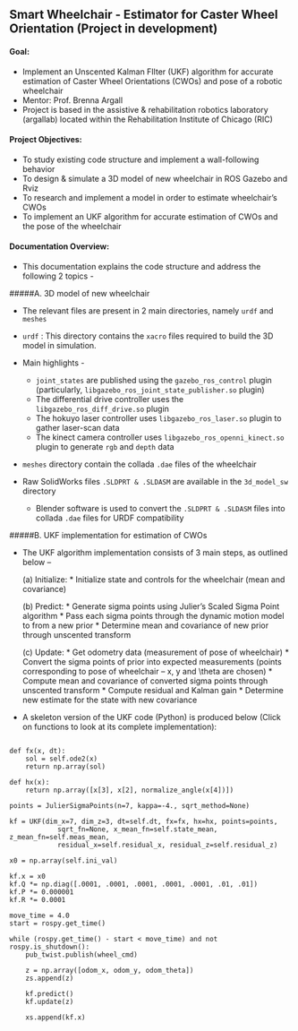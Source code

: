 ## Smart Wheelchair - Estimator for Caster Wheel Orientation (Project in development)

#### Goal:
* Implement an Unscented Kalman FIlter (UKF) algorithm for accurate estimation of Caster Wheel Orientations (CWOs) and pose of a robotic wheelchair 
* Mentor: Prof. Brenna Argall
* Project is based in the assistive & rehabilitation robotics laboratory (argallab) located within the Rehabilitation Institute of Chicago (RIC)

#### Project Objectives:

* To study existing code structure and implement a wall-following behavior
* To design & simulate a 3D model of new wheelchair in ROS Gazebo and Rviz
* To research and implement a model in order to estimate wheelchair’s CWOs
* To implement an UKF algorithm for accurate estimation of CWOs and the pose of the wheelchair

#### Documentation Overview:

* This documentation explains the code structure and address the following 2 topics -

#####A. 3D model of new wheelchair

* The relevant files are present in 2 main directories, namely  `urdf` and `meshes`

* `urdf` : This directory contains the `xacro` files required to build the 3D model in simulation.
* Main highlights -
	* `joint_states` are published using the `gazebo_ros_control` plugin (particularly, `libgazebo_ros_joint_state_publisher.so` plugin)
	* The differential drive controller uses the `libgazebo_ros_diff_drive.so` plugin
	* The hokuyo laser controller uses `libgazebo_ros_laser.so` plugin to gather laser-scan data
	* The kinect camera controller uses `libgazebo_ros_openni_kinect.so` plugin to generate `rgb` and `depth` data

* `meshes` directory contain the collada `.dae` files of the wheelchair

* Raw SolidWorks files `.SLDPRT & .SLDASM` are available in the `3d_model_sw` directory
	* Blender software is used to convert the `.SLDPRT & .SLDASM` files into collada `.dae` files for URDF compatibility


#####B. UKF implementation for estimation of CWOs

* The UKF algorithm implementation consists of 3 main steps, as outlined below –

	(a) Initialize:
		* Initialize state and controls for the wheelchair (mean and covariance)

	(b) Predict:
		* Generate sigma points using Julier’s Scaled Sigma Point algorithm
		* Pass each sigma points through the dynamic motion model to from a new prior
		* Determine mean and covariance of new prior through unscented transform

	(c) Update:
		* Get odometry data (measurement of pose of wheelchair)
		* Convert the sigma points of prior into expected measurements (points corresponding to pose of wheelchair – x, y  and \theta  are chosen)
		* Compute mean and covariance of converted sigma points through unscented transform
		* Compute residual and Kalman gain
		* Determine new estimate for the state with new covariance


* A skeleton version of the UKF code (Python) is produced below (Click on functions to look at its complete implementation): 

```

def fx(x, dt):	
	sol = self.ode2(x)
	return np.array(sol)

def hx(x):
	return np.array([x[3], x[2], normalize_angle(x[4])])

points = JulierSigmaPoints(n=7, kappa=-4., sqrt_method=None)

kf = UKF(dim_x=7, dim_z=3, dt=self.dt, fx=fx, hx=hx, points=points, 
			sqrt_fn=None, x_mean_fn=self.state_mean, z_mean_fn=self.meas_mean, 
			residual_x=self.residual_x, residual_z=self.residual_z)

x0 = np.array(self.ini_val)

kf.x = x0
kf.Q *= np.diag([.0001, .0001, .0001, .0001, .0001, .01, .01])
kf.P *= 0.000001
kf.R *= 0.0001

move_time = 4.0
start = rospy.get_time()

while (rospy.get_time() - start < move_time) and not rospy.is_shutdown():	
	pub_twist.publish(wheel_cmd)

	z = np.array([odom_x, odom_y, odom_theta])
	zs.append(z)

	kf.predict()
	kf.update(z)

	xs.append(kf.x)

```




